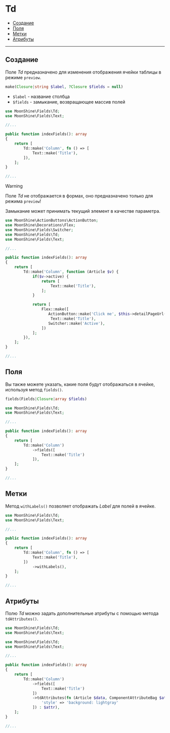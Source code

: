 # Td

- [Создание](#make)
- [Поля](#fields)
- [Метки](#labels)
- [Атрибуты](#attributes)

---

<a name="make"></a>
## Создание

Поле *Td* предназначено для изменения отображения ячейки таблицы в режиме `preview`.

```php
make(Closure|string $label, ?Closure $fields = null)
```

- `$label` - название столбца
- `$fields` - замыкание, возвращающее массив полей

```php
use MoonShine\Fields\Td;
use MoonShine\Fields\Text;

//...

public function indexFields(): array
{
    return [
        Td::make('Column', fn () => [
            Text::make('Title'),
        ]),
    ];
}

//...
```

> [!WARNING]
> Поле *Td* не отображается в формах, оно предназначено только для режима `preview`!

Замыкание может принимать текущий элемент в качестве параметра.

```php
use MoonShine\ActionButtons\ActionButton;
use MoonShine\Decorations\Flex;
use MoonShine\Fields\Switcher;
use MoonShine\Fields\Td;
use MoonShine\Fields\Text;

//...

public function indexFields(): array
{
    return [
        Td::make('Column', function (Article $v) {
            if($v->active) {
                return [
                    Text::make('Title'),
                ];
            }

            return [
                Flex::make([
                   ActionButton::make('Click me', $this->detailPageUrl($v)),
                    Text::make('Title'),
                   Switcher::make('Active'),
                ])
            ];
        }),
    ];
}

//...
```

<a name="fields"></a>
## Поля

Вы также можете указать, какие поля будут отображаться в ячейке, используя метод `fields()`.

```php
fields(Fields|Closure|array $fields)
```

```php
use MoonShine\Fields\Td;
use MoonShine\Fields\Text;

//...

public function indexFields(): array
{
    return [
        Td::make('Column')
            ->fields([
                Text::make('Title')
            ]),
    ];
}

//...
```

<a name="labels"></a>
## Метки

Метод `withLabels()` позволяет отображать *Label* для полей в ячейке.

```php
use MoonShine\Fields\Td;
use MoonShine\Fields\Text;

//...

public function indexFields(): array
{
    return [
        Td::make('Column', fn () => [
            Text::make('Title'),
        ])
            ->withLabels(),
    ];
}

//...
```
<a name="attributes"></a>
## Атрибуты

Полю *Td* можно задать дополнительные атрибуты с помощью метода `tdAttributes()`.

```php
use MoonShine\Fields\Td;
use MoonShine\Fields\Text;
```

```php
use MoonShine\Fields\Td;
use MoonShine\Fields\Text;

//...

public function indexFields(): array
{
    return [
        Td::make('Column')
            ->fields([
                Text::make('Title')
            ])
            ->tdAttributes(fn (Article $data, ComponentAttributeBag $attr) => $data->getKey() === 2 ? $attr->merge([
                'style' => 'background: lightgray'
            ]) : $attr),
    ];
}

//...
```
